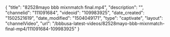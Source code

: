 {
    "title": "82528mayo bbb mixnmatch final.mp4",
    "description": "",
    "channelid": "111091684",
    "videoid": "109983925",
    "date_created": "1502521619",
    "date_modified": "1504049171",
    "type": "captivate",
    "layout": "channelVideo",
    "url": "\/bbbusa-latest-videos\/82528mayo-bbb-mixnmatch-final-mp4\/111091684-109983925"
}